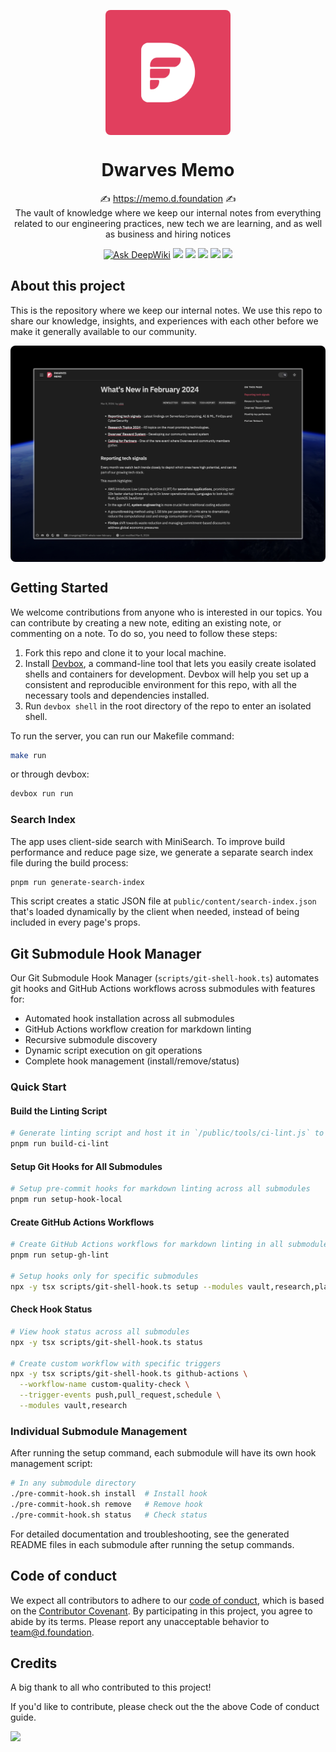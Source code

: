 <p align="center">
  <img src="./public/assets/img/LOGO.png" width="200px" align="center" style="border-radius: 8px;" />
  <h1 align="center">Dwarves Memo</h1>
  <p align="center">
    ✍ <a href="https://memo.d.foundation">https://memo.d.foundation</a> ✍
    <br/>
    The vault of knowledge where we keep our internal notes from everything related to our engineering practices, new tech we are learning, and as well as business and hiring notices
  </p>
</p>
<p align="center">
<a href="https://deepwiki.com/dwarvesf/memo.d.foundation"><img src="https://deepwiki.com/badge.svg" alt="Ask DeepWiki"></a>
<a href="https://jetpack.io/devbox/docs/contributor-quickstart"><img src="https://www.jetpack.io/img/devbox/shield_galaxy.svg" /></a>
<a href="https://twitter.com/dwarvesf"><img src="https://img.shields.io/badge/dwarvesf-blue?logo=X"></a>
<a href="https://discord.com/invite/dwarvesv"><img src="https://img.shields.io/badge/Discord-dwarvesv-blue?logo=Discord"></a>
<a href="https://www.facebook.com/dwarvesf"><img src="https://img.shields.io/badge/Facebook-dwarvesf-blue?logo=Facebook"></a>
<a href="https://d.foundation"><img src="https://img.shields.io/badge/Website-orange"></a>
</p>

## About this project

This is the repository where we keep our internal notes. We use this repo to share our knowledge, insights, and experiences with each other before we make it generally available to our community.

<img src="./home.jpeg" align="center" style="border-radius: 8px;" />

## Getting Started

We welcome contributions from anyone who is interested in our topics. You can contribute by creating a new note, editing an existing note, or commenting on a note. To do so, you need to follow these steps:

1. Fork this repo and clone it to your local machine.
2. Install [Devbox](^9^), a command-line tool that lets you easily create isolated shells and containers for development. Devbox will help you set up a consistent and reproducible environment for this repo, with all the necessary tools and dependencies installed.
3. Run `devbox shell` in the root directory of the repo to enter an isolated shell.

To run the server, you can run our Makefile command:

```sh
make run
```

or through devbox:

```sh
devbox run run
```

### Search Index

The app uses client-side search with MiniSearch. To improve build performance and reduce page size, we generate a separate search index file during the build process:

```sh
pnpm run generate-search-index
```

This script creates a static JSON file at `public/content/search-index.json` that's loaded dynamically by the client when needed, instead of being included in every page's props.

## Git Submodule Hook Manager

Our Git Submodule Hook Manager (`scripts/git-shell-hook.ts`) automates git hooks and GitHub Actions workflows across submodules with features for:

- Automated hook installation across all submodules
- GitHub Actions workflow creation for markdown linting
- Recursive submodule discovery
- Dynamic script execution on git operations
- Complete hook management (install/remove/status)

### Quick Start

#### Build the Linting Script

```bash
# Generate linting script and host it in `/public/tools/ci-lint.js` to be used by the git hooks
pnpm run build-ci-lint
```

#### Setup Git Hooks for All Submodules

```bash
# Setup pre-commit hooks for markdown linting across all submodules
pnpm run setup-hook-local
```

#### Create GitHub Actions Workflows

```bash
# Create GitHub Actions workflows for markdown linting in all submodules
pnpm run setup-gh-lint

# Setup hooks only for specific submodules
npx -y tsx scripts/git-shell-hook.ts setup --modules vault,research,playbook
```

#### Check Hook Status

```bash
# View hook status across all submodules
npx -y tsx scripts/git-shell-hook.ts status

# Create custom workflow with specific triggers
npx -y tsx scripts/git-shell-hook.ts github-actions \
  --workflow-name custom-quality-check \
  --trigger-events push,pull_request,schedule \
  --modules vault,research
```

### Individual Submodule Management

After running the setup command, each submodule will have its own hook management script:

```bash
# In any submodule directory
./pre-commit-hook.sh install  # Install hook
./pre-commit-hook.sh remove   # Remove hook
./pre-commit-hook.sh status   # Check status
```

For detailed documentation and troubleshooting, see the generated README files in each submodule after running the setup commands.

## Code of conduct

We expect all contributors to adhere to our [code of conduct](^15^), which is based on the [Contributor Covenant](https://www.contributor-covenant.org/). By participating in this project, you agree to abide by its terms. Please report any unacceptable behavior to [team@d.foundation](mailto:team@d.foundation).

## Credits

A big thank to all who contributed to this project!

If you'd like to contribute, please check out the the above Code of conduct guide.

<a href="https://github.com/dwarvesf/note.d.foundation/graphs/contributors">
<img src="https://contrib.rocks/image?repo=dwarvesf/note.d.foundation" />
</a>
